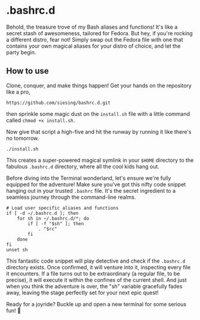 # .bashrc.d
Behold, the treasure trove of my Bash aliases and functions! It's like a secret stash of awesomeness, tailored for Fedora. But hey, if you're rocking a different distro, fear not! Simply swap out the Fedora file with one that contains your own magical aliases for your distro of choice, and let the party begin. 

## How to use
Clone, conquer, and make things happen! Get your hands on the repository like a pro, 
```console
https://github.com/siesing/bashrc.d.git
```
then sprinkle some magic dust on the `install.sh` file with a little command called `chmod +x install.sh`.

Now give that script a high-five and hit the runway by running it like there's no tomorrow.
```console
./install.sh
```
This creates a super-powered magical symlink in your `$HOME` directory to the fabulous `.bashrc.d` directory, where all the cool kids hang out.

Before diving into the Terminal wonderland, let's ensure we're fully equipped for the adventure! Make sure you've got this nifty code snippet hanging out in your trusted `.bashrc` file. It's the secret ingredient to a seamless journey through the command-line realms. 
```console
# Load user specific aliases and functions
if [ -d ~/.bashrc.d ]; then
	for sh in ~/.bashrc.d/*; do
		if [ -f "$sh" ]; then
			. "$rc"
		fi
	done
fi
unset sh
```
This fantastic code snippet will play detective and check if the `.bashrc.d` directory exists. Once confirmed, it will venture into it, inspecting every file it encounters. If a file turns out to be extraordinary (a regular file, to be precise), it will execute it within the confines of the current shell. And just when you think the adventure is over, the "sh" variable gracefully fades away, leaving the stage perfectly set for your next epic quest!

Ready for a joyride? Buckle up and open a new terminal for some serious fun! :tada: